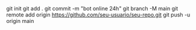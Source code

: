 git init
git add .
git commit -m "bot online 24h"
git branch -M main
git remote add origin https://github.com/seu-usuario/seu-repo.git
git push -u origin main
